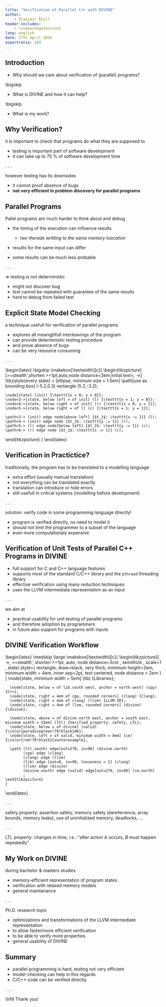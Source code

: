 ```yaml
---
title: "Verification of Parallel C++ with DIVINE"
author:
    - Vladimír Štill
header-includes:
    - \usepackage{divine}
lang: english
date: 27th April 2016
aspectratio: 169
...
```


## Introduction

*   Why should we care about verification of (parallel) programs?

\bigskip

*   What is DIVINE and how it can help?

\bigskip

*   What is my work?

## Why Verification?

it is important to check that programs do what they are supposed to

*   testing is important part of software development
*   it can take up to 75 % of software development time

. . .

however testing has its downsides

*   it cannot proof absence of bugs
*   **not very efficient in problem discovery for parallel programs**

## Parallel Programs

Pallel programs are much harder to think about and debug

*   the timing of the execution can influence results
    *   *two therads writting to the same memory loacation*

*   results for the same input can differ
*   some results can be much less probable

. . .

$\Rightarrow$ testing is not deterministic

*   might not discover bug
*   test cannot be repeated with guarantee of the same results
*   hard to debug from failed test

## Explicit State Model Checking

a technique usefull for verification of parallel programs

*   explores all meanighfull interleavings of the program
*   can provide deterministic testing procedure
*   and prove absence of bugs
*   can be very resource consuming

. . .

\begin{latex}
\bigskip
\makebox[\textwidth][c]{
\begin{tikzpicture}[>=stealth',shorten >=1pt,auto,node distance=3em,initial text=, ->]
    \tikzstyle{every state} = [ellipse, minimum size = 1.5em]
    \path[use as bounding box] (-5.2,0.3) rectangle (5.2,-3.2);

    \node[state] (init) {\texttt{x = 0; y = 0}};
    \node<3->[state, below left = of init] (l) {\texttt{x = 1; y = 0}};
    \node<4->[state, below right = of init] (r) {\texttt{x = 0; y = 1}};
    \node<5->[state, below right = of l] (c) {\texttt{x = 1; y = 1}};

    \path<3-> (init) edge node[above left] {$t_1$: \texttt{x := 1}} (l);
    \path<4-> (init) edge node {$t_2$: \texttt{y := 1}} (r);
    \path<5-> (l) edge node[below left] {$t_2$: \texttt{y := 1}} (c);
    \path<6-> (r) edge node {$t_1$: \texttt{x := 1}} (c);
\end{tikzpicture}
}
\end{latex}

## Verification in Practictice?

traditionally, the program has to be translated to a modelling language

*   extra effort (usually manual translation)
*   not everything can be translated exactly
*   translation can introduce or hide errors
*   still usefull in critical systems (modelling before development)

. . .

solution: verify code in some programming language directly!

*   program is verified directly, no need to model it
*   should not limit the programmer to a subset of the language
*   even more compulationaly expensive

## Verification of Unit Tests of Parallel C++ Programs in DIVINE

*   full support for C and C++ language features
*   supports most of the standard C/C++ library and the `pthread` threading library
*   effective verification using many reduction techniques
*   uses the LLVM intermediate representation as an input

. . .

we aim at

*   practical usability for unit testing of parallel programs
*   and therefore adoption by programmers
*   in future also support for programs with inputs

## DIVINE Verification Workflow

\begin{latex}
    \medskip
    \large
    \makebox[\textwidth][c]{
    \begin{tikzpicture}[ ->, >=stealth', shorten >=1pt, auto, node distance=3cm
                       , semithick
                       , scale=1
                       , state/.style={ rectangle, draw=black, very thick,
                         minimum height=2em, minimum width = 4em, inner
                         sep=2pt, text centered, node distance = 2em }
                       ]
      \node[state, minimum width = 5em] (lib) {Libraries};

      \node[state, below = of lib.south west, anchor = north west] (cpp) {C++};
      \node[state, right = 4em of cpp, rounded corners] (clang) {Clang};
      \node[state, right = 4em of clang] (llvm) {LLVM IR};
      \node[state, right = 4em of llvm, rounded corners] (divine) {\divine};

      \node[state, above = of divine.north east, anchor = south east, minimum width = 15em] (ltl) {Verified property: safety, LTL};
      \node[state, below = of divine] (valid) {\color{paradisegreen!70!black}OK};
      \node[state, left = of valid, minimum width = 8em] (ce) {\color{red!70!black}Counterexample};

      \path (ltl.south) edge[out=270, in=90] (divine.north)
            (cpp) edge (clang)
            (clang) edge (llvm)
            (lib) edge [out=0, in=90, looseness = 1] (clang)
            (llvm) edge (divine)
            (divine.south) edge (valid) edge[out=270, in=90] (ce.north)
            ;
    \end{tikzpicture}
    }
\end{latex}

. . .

safety property: assertion safety, memory safety (dereferrence, array bounds, memory leaks), use of uninitialized memory, deadlocks, …

. . .

LTL property: changes in time, i.e.: "after action $A$ occurs, $B$ must happen repeatedly"

## My Work on DIVINE

during bachelor & masters studies

*   memory-efficient representation of program states
*   verification with relaxed memory models
*   general maintanance

. . .

Ph.D. research topic

*   optimizations and transformations of the LLVM intermediate representation
*   to allow faster/more efficient verification
*   to be able to verify more properties
*   general usability of DIVINE

## Summary

*   parallel programming is hard, testing not very efficient
*   model-checking can help in this regards
*   C/C++ code can be verified directly

. . .

\hfill Thank you!
